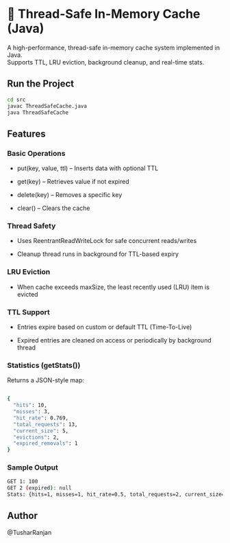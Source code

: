 # 🧠 Thread-Safe In-Memory Cache (Java)

A high-performance, thread-safe in-memory cache system implemented in Java.  
Supports TTL, LRU eviction, background cleanup, and real-time stats.

## Run the Project

```bash
cd src
javac ThreadSafeCache.java
java ThreadSafeCache

```

## Features

### Basic Operations

- put(key, value, ttl) – Inserts data with optional TTL

- get(key) – Retrieves value if not expired

- delete(key) – Removes a specific key

- clear() – Clears the cache

### Thread Safety

- Uses ReentrantReadWriteLock for safe concurrent reads/writes

- Cleanup thread runs in background for TTL-based expiry

### LRU Eviction

- When cache exceeds maxSize, the least recently used (LRU) item is evicted

### TTL Support

- Entries expire based on custom or default TTL (Time-To-Live)

- Expired entries are cleaned on access or periodically by background thread

### Statistics (getStats())

Returns a JSON-style map:

```bash

{
  "hits": 10,
  "misses": 3,
  "hit_rate": 0.769,
  "total_requests": 13,
  "current_size": 5,
  "evictions": 2,
  "expired_removals": 1
}
```

### Sample Output

```bash
GET 1: 100
GET 2 (expired): null
Stats: {hits=1, misses=1, hit_rate=0.5, total_requests=2, current_size=3, evictions=0, expired_removals=1}
```

## Author

@TusharRanjan
